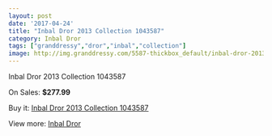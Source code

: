 ```yaml
---
layout: post
date: '2017-04-24'
title: "Inbal Dror 2013 Collection 1043587"
category: Inbal Dror
tags: ["granddressy","dror","inbal","collection"]
image: http://img.granddressy.com/5587-thickbox_default/inbal-dror-2013-collection-1043587.jpg
---
```

Inbal Dror 2013 Collection 1043587

On Sales: **$277.99**
<a href="https://www.granddressy.com/en/inbal-dror/4923-inbal-dror-2013-collection-1043587.html"><amp-img layout="responsive" width="600" height="600" src="//img.granddressy.com/5587-thickbox_default/inbal-dror-2013-collection-1043587.jpg" alt="Inbal Dror 2013 Collection 1043587 0" /></a>

Buy it: [Inbal Dror 2013 Collection 1043587](https://www.granddressy.com/en/inbal-dror/4923-inbal-dror-2013-collection-1043587.html "Inbal Dror 2013 Collection 1043587")

View more: [Inbal Dror](https://www.granddressy.com/en/220-inbal-dror "Inbal Dror")